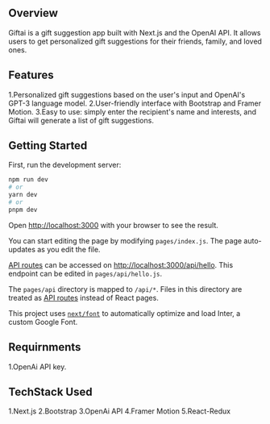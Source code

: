 
## Overview
 Giftai is a gift suggestion app built with Next.js and the OpenAI API. It allows users to get personalized gift suggestions for their friends, family, and loved ones.

## Features
 1.Personalized gift suggestions based on the user's input and OpenAI's GPT-3 language model.
 2.User-friendly interface with Bootstrap and Framer Motion.
 3.Easy to use: simply enter the recipient's name and interests, and Giftai will generate a list of gift suggestions.



## Getting Started

First, run the development server:

```bash
npm run dev
# or
yarn dev
# or
pnpm dev
```

Open [http://localhost:3000](http://localhost:3000) with your browser to see the result.

You can start editing the page by modifying `pages/index.js`. The page auto-updates as you edit the file.

[API routes](https://nextjs.org/docs/api-routes/introduction) can be accessed on [http://localhost:3000/api/hello](http://localhost:3000/api/hello). This endpoint can be edited in `pages/api/hello.js`.

The `pages/api` directory is mapped to `/api/*`. Files in this directory are treated as [API routes](https://nextjs.org/docs/api-routes/introduction) instead of React pages.

This project uses [`next/font`](https://nextjs.org/docs/basic-features/font-optimization) to automatically optimize and load Inter, a custom Google Font.

## Requirnments
 1.OpenAi API key.

## TechStack Used
1.Next.js
2.Bootstrap
3.OpenAi API
4.Framer Motion
5.React-Redux




